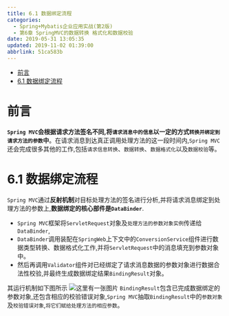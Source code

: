```yaml
---
title: 6.1 数据绑定流程
categories: 
  - Spring+Mybatis企业应用实战(第2版)
  - 第6章 SpringMVC的数据转换 格式化和数据校验
date: 2019-05-31 13:05:35
updated: 2019-11-02 01:39:00
abbrlink: 51ca583b
---
```

- [前言](/ReadingNotes/51ca583b/#前言)
- [6.1 数据绑定流程](/ReadingNotes/51ca583b/#6-1-数据绑定流程)

<!--more-->
<script src="https://cdn.bootcss.com/jquery/3.4.0/jquery.slim.min.js"></script>
<script>$(document).ready(function () {$(".post-body > ul:nth-child(1)").hide();});</script>

<!--end-->
# 前言 #
**`Spring MVC`会根据请求方法签名不同,将`请求消息中的信息`以一定的方式`转换并绑定到请求方法的参数`中**。在请求消息到达真正调用处理方法的这一段时间内,`Spring MVC`还会完成很多其他的工作,包括`请求信息转换`、`数据转换`、`数据格式化`以及`数据校验`等。
# 6.1 数据绑定流程 #
`Spring MVC`通过**反射机制**对目标处理方法的签名进行分析,并将请求消息绑定到处理方法的参数上,**数据绑定的核心部件是`DataBinder`**.
- `Spring MVC`框架将`ServletRequest`对象及`处理方法的参数对象实例`传递给`DataBinder`,
- `DataBinder`调用装配在`SpringWeb`上下文中的`ConversionService`组件进行数据类型转换、数据格式化工作,并将`ServletRequest`中的消息填充到参数对象中。
- 然后再调用`Validator`组件对已经绑定了请求消息数据的参数对象进行数据合法性校验,并最终生成数据绑定结果`BindingResult`对象。

其运行机制如下图所示
![这里有一张图片](https://image-1257720033.cos.ap-shanghai.myqcloud.com/blog/readbooknote/Spring%2BMyBatisQiYeYingYongShiZhan/chapter6/1.png)
`BindingResult`包含已完成数据绑定的参数对象,还包含相应的校验错误对象,`Spring MVC`抽取`BindingResult`中的`参数对象`及`校验错误对象`,`将它们赋给处理方法的相应参数`。

